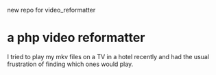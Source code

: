 new repo for video_reformatter

# a php video reformatter

I tried to play my mkv files on a TV in a hotel recently and had the usual frustration of finding which ones would play.